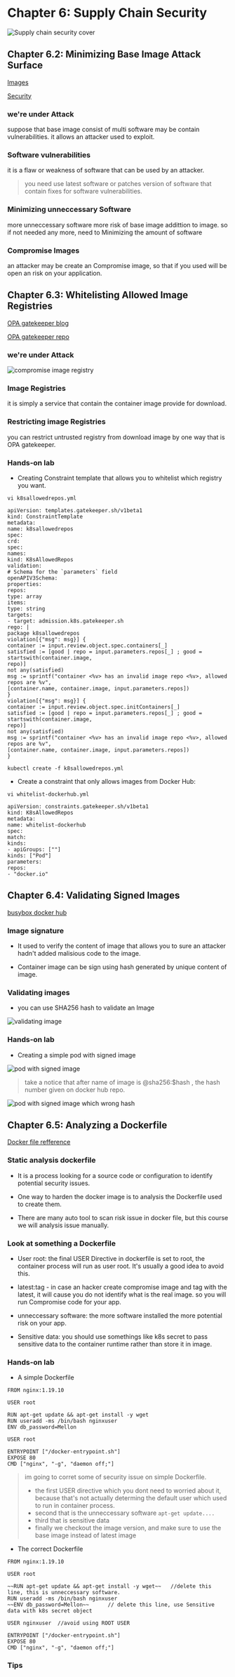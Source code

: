 # Chapter 6: Supply Chain Security

![Supply chain security cover](https://github.com/hassj/CKA-acloudguru/blob/main/CKA-md/Image/55-Supply-chain-security-cover.JPG "supply chain security cover")

## Chapter 6.2: Minimizing Base Image Attack Surface
[Images](https://kubernetes.io/docs/concepts/containers/images/)

[Security](https://kubernetes.io/docs/concepts/security/)

### we're under Attack

suppose that base image consist of multi software may be contain vulnerabilities. it allows an attacker used to exploit.

### Software vulnerabilities

it is a flaw or weakness of software that can be used by an attacker.
> you need use latest software or patches version of software that contain fixes for software vulnerabilities.

### Minimizing unneccessary Software
more unneccessary software more risk of base image addittion to image. so if not needed any more, need to Minimizing the amount of software

### Compromise Images

an attacker may be create an Compromise image, so that if you used will be open an risk on your application.

## Chapter 6.3: Whitelisting Allowed Image Registries

[OPA gatekeeper blog ](https://kubernetes.io/blog/2019/08/06/opa-gatekeeper-policy-and-governance-for-kubernetes/)

[OPA gatekeeper repo](https://github.com/open-policy-agent/gatekeeper)

### we're under Attack
![compromise image registry](https://github.com/hassj/CKA-acloudguru/blob/main/CKA-md/Image/56-compromise-image.JPG "Compromise image registry")

### Image Registries
it is simply a service that contain the container image provide for download.

### Restricting image Registries

you can restrict untrusted registry from download image by one way that is OPA gatekeeper.

### Hands-on lab
- Creating Constraint template that allows you to whitelist which registry you want.

```
vi k8sallowedrepos.yml

apiVersion: templates.gatekeeper.sh/v1beta1
kind: ConstraintTemplate
metadata:
name: k8sallowedrepos
spec:
crd:
spec:
names:
kind: K8sAllowedRepos
validation:
# Schema for the `parameters` field
openAPIV3Schema:
properties:
repos:
type: array
items:
type: string
targets:
- target: admission.k8s.gatekeeper.sh
rego: |
package k8sallowedrepos
violation[{"msg": msg}] {
container := input.review.object.spec.containers[_]
satisfied := [good | repo = input.parameters.repos[_] ; good = startswith(container.image,
repo)]
not any(satisfied)
msg := sprintf("container <%v> has an invalid image repo <%v>, allowed repos are %v",
[container.name, container.image, input.parameters.repos])
}
violation[{"msg": msg}] {
container := input.review.object.spec.initContainers[_]
satisfied := [good | repo = input.parameters.repos[_] ; good = startswith(container.image,
repo)]
not any(satisfied)
msg := sprintf("container <%v> has an invalid image repo <%v>, allowed repos are %v",
[container.name, container.image, input.parameters.repos])
}

kubectl create -f k8sallowedrepos.yml

```
- Create a constraint that only allows images from Docker Hub:

```
vi whitelist-dockerhub.yml

apiVersion: constraints.gatekeeper.sh/v1beta1
kind: K8sAllowedRepos
metadata:
name: whitelist-dockerhub
spec:
match:
kinds:
- apiGroups: [""]
kinds: ["Pod"]
parameters:
repos:
- "docker.io"
```

## Chapter 6.4: Validating Signed Images

[busybox docker hub](https://hub.docker.com/layers/library/busybox/1.33.1-glibc/images/sha256-9687821b96b24fa15fac11d936c3a633ce1506d5471ebef02c349d85bebb11b5)

### Image signature

- It used to verify the content of image that allows you to sure an attacker hadn't added malisious code to the image.

- Container image can be sign using hash generated by unique content of image.

### Validating images

- you can use SHA256 hash to validate an Image

![validating image](https://github.com/hassj/CKA-acloudguru/blob/main/CKA-md/Image/57-validating-image.JPG "validating image")

### Hands-on lab

- Creating a simple pod with signed image

![pod with signed image](https://github.com/hassj/CKA-acloudguru/blob/main/CKA-md/Image58-validating-image-lab.JPG "pod with signed image")

> take a notice that after name of image is @sha256:$hash , the hash number given on docker hub repo.

![pod with signed image which wrong hash](https://github.com/hassj/CKA-acloudguru/blob/main/CKA-md/Image58-validating-image-lab-2.JPG)

## Chapter 6.5: Analyzing a Dockerfile

[Docker file refference](https://docs.docker.com/reference/dockerfile/)

### Static analysis dockerfile 
- It is a process looking for a source code or configuration to identify potential security issues.

- One way to harden the docker image is to analysis the Dockerfile used to create them.

- There are many auto tool to scan risk issue in docker file, but this course we will analysis issue manually.

### Look at something a Dockerfile
- User root: the final USER Directive in dockerfile is set to root, the container process will run as user root. It's usually a good idea to avoid this.

- latest:tag - in case an hacker create compromise image and tag with the latest, it will cause you do not identify what is the real image. so you will run Compromise code for your app.

- unneccessary software: the more software installed the more potential risk on your app.

- Sensitive data: you should use somethings like k8s secret to pass sensitive data to the container runtime rather than store it in image.

### Hands-on lab
- A simple Dockerfile

```
FROM nginx:1.19.10

USER root

RUN apt-get update && apt-get install -y wget
RUN useradd -ms /bin/bash nginxuser
ENV db_password=Mellon

USER root

ENTRYPOINT ["/docker-entrypoint.sh"]
EXPOSE 80
CMD ["nginx", "-g", "daemon off;"]
```

> im going to corret some of security issue on simple Dockerfile.
> - the first USER directive which you dont need to worried about it, because that's not actually determing the default user which used to run in container process.
> - second that is the unneccessary software `apt-get update....`
> - third that is sensitive data 
> - finally we checkout the image version, and make sure to use the base image instead of latest image

- The correct Dockerfile

```
FROM nginx:1.19.10

USER root

~~RUN apt-get update && apt-get install -y wget~~	//delete this line, this is unneccessary software.
RUN useradd -ms /bin/bash nginxuser
~~ENV db_password=Mellon~~		// delete this line, use Sensitive data with k8s secret object

USER nginxuser 	//avoid using ROOT USER

ENTRYPOINT ["/docker-entrypoint.sh"]
EXPOSE 80
CMD ["nginx", "-g", "daemon off;"]
```

### Tips


